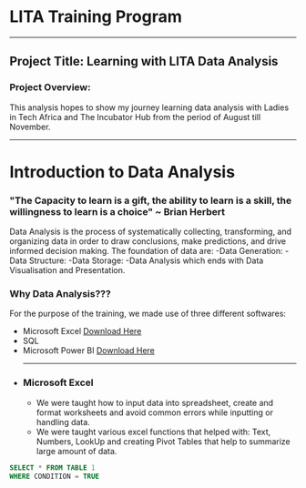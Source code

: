 # LITA Training Program
---
## Project Title: Learning with LITA Data Analysis
### Project Overview: 
This analysis hopes to show my journey learning data analysis with Ladies in Tech Africa and The Incubator Hub from the period of August till November. 

  ---
  # Introduction to Data Analysis
  ### "The Capacity to learn is a gift, the ability to learn is a skill, the willingness to learn is a choice"  ~ Brian Herbert
  Data Analysis is the process of systematically collecting, transforming, and organizing data in order to draw conclusions, make predictions, and drive informed decision making. The foundation of data are: 
  -Data Generation:
  -Data Structure:
  -Data Storage:
  -Data Analysis which ends with Data Visualisation and Presentation.
  ### Why Data Analysis???
  For the purpose of the training, we made use of three different softwares:
- Microsoft Excel [Download Here](https://www.microsoft.com/en-ng)
- SQL
- Microsoft Power BI [Download Here](https://www.microsoft.com/en-us/power-platform/products/power-bi)
- 
  ---
  ### Microsoft Excel
  - We were taught how to input data into spreadsheet, create and format worksheets and avoid common errors while inputting or handling data.
  - We were taught various excel functions that helped with: Text, Numbers, LookUp and creating Pivot Tables that help to summarize large amount of data. 
  








































































```SQL
SELECT * FROM TABLE 1
WHERE CONDITION = TRUE
```
